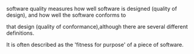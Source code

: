 software quality measures how well software is designed (quality of design), and how well the software conforms to 

that design (quality of conformance),although there are several different definitions. 

It is often described as the 'fitness for purpose' of a piece of software.
